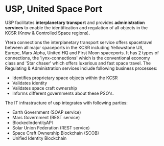 # USP, United Space Port

USP facilitates **interplanetary transport** and provides **administration services** to enable the identification and regulation of all objects in the KCSR (Know & Controlled Space regions).

Ytera connections the interplanetary transport service offers spacetravel between all major spaceports in the KCSR including Yellowstone US, Europe, Mars Alpha, United HQ and First Moon spaceports. It has 2 types of connections, the 'lynx-connections' which is the conventional economy class and 'Star chaser' which offers luxerious and fast space travel. 
The Regulating & Administration services include following business processes:
* Identifies proprietary space objects within the KCSR
* Validates identity
* Validates space craft ownership
* Informs different governments about these PSO's. 

The IT infrastructure of usp integrates with following parties:
* Earth Government (SOAP service)
* Mars Government (REST service)
* BlockedIndentityAPI
* Solar Union Federation (REST service)
* Space Craft Ownership Blockchain (SCOB)
* Unified Identity Blockchain
